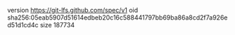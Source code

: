 version https://git-lfs.github.com/spec/v1
oid sha256:05eab5907d51614edbeb20c16c588441797bb69ba86a8cd2f7a926ed51d1cd4c
size 187734
